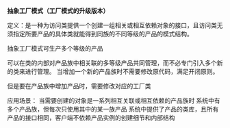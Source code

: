 ****抽象工厂模式（工厂模式的升级版本）****

定义：是一种为访问类提供一个创建一组相关或相互依赖对象的接口，且访问类无须指定所要产品的具体类就能得到同族的不同等级的产品的模式结构。

抽象工厂模式可生产多个等级的产品

可以在类的内部对产品族中相关联的多等级产品共同管理，而不必专门引入多个新的类来进行管理。
当增加一个新的产品族时不需要修改原代码，满足开闭原则。

但是要在产品族中增加产品时，需要修改对应的工厂类

应用场景：
当需要创建的对象是一系列相互关联或相互依赖的产品族时
系统中有多个产品族，但每次只使用其中的某一族产品
系统中提供了产品的类库，且所有产品的接口相同，客户端不依赖产品实例的创建细节和内部结构